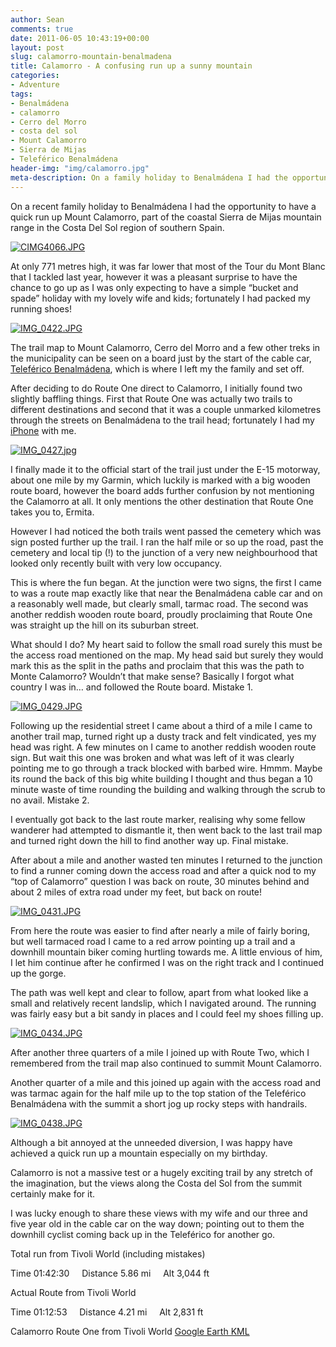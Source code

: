 ```yaml
---
author: Sean
comments: true
date: 2011-06-05 10:43:19+00:00
layout: post
slug: calamorro-mountain-benalmadena
title: Calamorro - A confusing run up a sunny mountain
categories:
- Adventure
tags:
- Benalmádena
- calamorro
- Cerro del Morro
- costa del sol
- Mount Calamorro
- Sierra de Mijas
- Teleférico Benalmádena
header-img: "img/calamorro.jpg"
meta-description: On a family holiday to Benalmádena I had the opportunity to have a quick run up Mount Calamorro, part of the coastal Sierra de Mijas mountain range.
---
```


On a recent family holiday to Benalmádena I had the opportunity to have a quick run up Mount Calamorro, part of the coastal Sierra de Mijas mountain range in the Costa Del Sol region of southern Spain.



[![CIMG4066.JPG](http://lh6.ggpht.com/-aXKRAD9Lkpk/TetFv1vDCzI/AAAAAAAAAUA/LHl3Tb0uFls/h350/CIMG4066.JPG)](http://lh6.ggpht.com/-aXKRAD9Lkpk/TetFv1vDCzI/AAAAAAAAAUA/LHl3Tb0uFls/CIMG4066.JPG)

At only 771 metres high, it was far lower that most of the Tour du Mont Blanc that I tackled last year, however it was a pleasant surprise to have the chance to go up as I was only expecting to have a simple “bucket and spade” holiday with my lovely wife and kids; fortunately I had packed my running shoes!

[![IMG_0422.JPG](http://lh3.ggpht.com/-c-cFVS3nRzQ/TetFxOszoiI/AAAAAAAAAVg/Vjp9r5AV-3w/h350/IMG_0422.JPG)](http://lh3.ggpht.com/-c-cFVS3nRzQ/TetFxOszoiI/AAAAAAAAAVg/Vjp9r5AV-3w/IMG_0422.JPG)

The trail map to Mount Calamorro, Cerro del Morro and a few other treks in the municipality can be seen on a board just by the start of the cable car, [Teleférico Benalmádena](http://www.telefericobenalmadena.com/), which is where I left my the family and set off.

After deciding to do Route One direct to Calamorro, I initially found two slightly baffling things. First that Route One was actually two trails to different destinations and second that it was a couple unmarked kilometres through the streets on Benalmádena to the trail head; fortunately I had my [iPhone](http://www.dealson3.co.uk/manufacturer/apple/) with me.

[![IMG_0427.jpg](http://lh5.ggpht.com/-76mh8vq7-0Q/TetGj2pOeqI/AAAAAAAAAUU/28h_jH-GZ10/h350/IMG_0427.jpg)](http://lh5.ggpht.com/-76mh8vq7-0Q/TetGj2pOeqI/AAAAAAAAAUU/28h_jH-GZ10/IMG_0427.jpg)

I finally made it to the official start of the trail just under the E-15 motorway, about one mile by my Garmin, which luckily is marked with a big wooden route board, however the board adds further confusion by not mentioning the Calamorro at all. It only mentions the other destination that Route One takes you to, Ermita.

However I had noticed the both trails went passed the cemetery which was sign posted further up the trail. I ran the half mile or so up the road, past the cemetery and local tip (!) to the junction of a very new neighbourhood that looked only recently built with very low occupancy.

This is where the fun began. At the junction were two signs, the first I came to was a route map exactly like that near the Benalmádena cable car and on a reasonably well made, but clearly small, tarmac road. The second was another reddish wooden route board, proudly proclaiming that Route One was straight up the hill on its suburban street.

What should I do? My heart said to follow the small road surely this must be the access road mentioned on the map. My head said but surely they would mark this as the split in the paths and proclaim that this was the path to Monte Calamorro? Wouldn’t that make sense? Basically I forgot what country I was in… and followed the Route board. Mistake 1.

[![IMG_0429.JPG](http://lh6.ggpht.com/-IqS-QKVwUOM/TetHBDlGcWI/AAAAAAAAAUc/tvjy0iTk9tM/h350/IMG_0429.JPG)](http://lh6.ggpht.com/-IqS-QKVwUOM/TetHBDlGcWI/AAAAAAAAAUc/tvjy0iTk9tM/IMG_0429.JPG)

Following up the residential street I came about a third of a mile I came to another trail map, turned right up a dusty track and felt vindicated, yes my head was right. A few minutes on I came to another reddish wooden route sign. But wait this one was broken and what was left of it was clearly pointing me to go through a track blocked with barbed wire. Hmmm. Maybe its round the back of this big white building I thought and thus began a 10 minute waste of time rounding the building and walking through the scrub to no avail. Mistake 2.

I eventually got back to the last route marker, realising why some fellow wanderer had attempted to dismantle it, then went back to the last trail map and turned right down the hill to find another way up. Final mistake.

After about a mile and another wasted ten minutes I returned to the junction to find a runner coming down the access road and after a quick nod to my “top of Calamorro” question I was back on route, 30 minutes behind and about 2 miles of extra road under my feet, but back on route!

[![IMG_0431.JPG](http://lh4.ggpht.com/-nL4NrmIL284/TetHpO8AdKI/AAAAAAAAAUo/_7dD2F9C0L4/h350/IMG_0431.JPG)](http://lh4.ggpht.com/-nL4NrmIL284/TetHpO8AdKI/AAAAAAAAAUo/_7dD2F9C0L4/IMG_0431.JPG)

From here the route was easier to find after nearly a mile of fairly boring, but well tarmaced road I came to a red arrow pointing up a trail and a downhill mountain biker coming hurtling towards me. A little envious of him, I let him continue after he confirmed I was on the right track and I continued up the gorge.

The path was well kept and clear to follow, apart from what looked like a small and relatively recent landslip, which I navigated around. The running was fairly easy but a bit sandy in places and I could feel my shoes filling up.

[![IMG_0434.JPG](http://lh3.ggpht.com/-ykI18NYGnvE/TetILHznAaI/AAAAAAAAAUw/CPXqIq1we40/h350/IMG_0434.JPG)](http://lh3.ggpht.com/-ykI18NYGnvE/TetILHznAaI/AAAAAAAAAUw/CPXqIq1we40/IMG_0434.JPG)

After another three quarters of a mile I joined up with Route Two, which I remembered from the trail map also continued to summit Mount Calamorro.

Another quarter of a mile and this joined up again with the access road and was tarmac again for the half mile up to the top station of the Teleférico Benalmádena with the summit a short jog up rocky steps with handrails.

[![IMG_0438.JPG](http://lh4.ggpht.com/-vpXswnYR1pc/TetKdDJAVlI/AAAAAAAAAV0/6kWIBgVZcV8/h350/IMG_0438.JPG)](http://lh4.ggpht.com/-vpXswnYR1pc/TetKdDJAVlI/AAAAAAAAAV0/6kWIBgVZcV8/IMG_0438.JPG)

Although a bit annoyed at the unneeded diversion, I was happy have achieved a quick run up a mountain especially on my birthday.

Calamorro is not a massive test or a hugely exciting trail by any stretch of the imagination, but the views along the Costa del Sol from the summit certainly make for it.

I was lucky enough to share these views with my wife and our three and five year old in the cable car on the way down; pointing out to them the downhill cyclist coming back up in the Teleférico for another go.



Total run from Tivoli World (including mistakes)

Time 01:42:30     Distance 5.86 mi     Alt 3,044 ft

Actual Route from Tivoli World

Time 01:12:53     Distance 4.21 mi     Alt 2,831 ft

Calamorro Route One from Tivoli World [Google Earth KML](http://seanreilly.org/wp-content/blogs.dir/11/files/maps/Calamorro-Benalmádena.kml)


